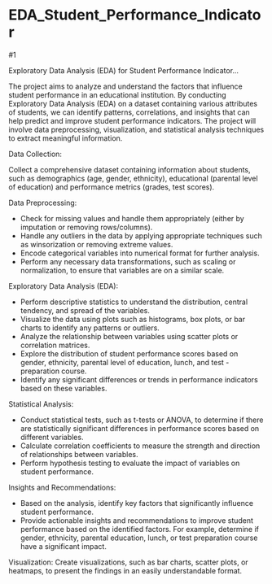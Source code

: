 # EDA_Student_Performance_Indicator
#1 

Exploratory Data Analysis (EDA) for Student Performance Indicator...

The project aims to analyze and understand the factors that influence student performance in an educational institution. By conducting Exploratory Data Analysis (EDA) on a dataset containing various attributes of students, we can identify patterns, correlations, and insights that can help predict and improve student performance indicators. The project will involve data preprocessing, visualization, and statistical analysis techniques to extract meaningful information.

Data Collection:

Collect a comprehensive dataset containing information about students, such as demographics (age, gender, ethnicity), educational (parental level of education) and performance metrics (grades, test scores).

Data Preprocessing:
- Check for missing values and handle them appropriately (either by imputation or removing rows/columns).
- Handle any outliers in the data by applying appropriate techniques such as winsorization or removing extreme values.
- Encode categorical variables into numerical format for further analysis.
- Perform any necessary data transformations, such as scaling or normalization, to ensure that variables are on a similar scale.

Exploratory Data Analysis (EDA):
- Perform descriptive statistics to understand the distribution, central tendency, and spread of the variables.
- Visualize the data using plots such as histograms, box plots, or bar charts to identify any patterns or outliers.
- Analyze the relationship between variables using scatter plots or correlation matrices.
- Explore the distribution of student performance scores based on gender, ethnicity, parental level of education, lunch, and test - preparation course.
- Identify any significant differences or trends in performance indicators based on these variables.

Statistical Analysis:
- Conduct statistical tests, such as t-tests or ANOVA, to determine if there are statistically significant differences in performance scores based on different variables.
- Calculate correlation coefficients to measure the strength and direction of relationships between variables.
- Perform hypothesis testing to evaluate the impact of variables on student performance.

Insights and Recommendations:
- Based on the analysis, identify key factors that significantly influence student performance.
- Provide actionable insights and recommendations to improve student performance based on the identified factors.
For example, determine if gender, ethnicity, parental education, lunch, or test preparation course have a significant impact.

Visualization:
Create visualizations, such as bar charts, scatter plots, or heatmaps, to present the findings in an easily understandable format.
